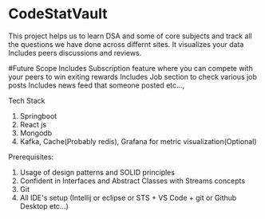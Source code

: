 # CodeStatVault

This project helps us to learn DSA and some of core subjects and track all the questions we have done across differnt sites.
It visualizes your data
Includes peers discussions and reviews.

#Future Scope
Includes Subscription feature where you can compete with your peers to win exiting rewards
Includes Job section to check various job posts
Includes news feed that someone posted
etc...,

Tech Stack
1. Springboot
2. React js
3. Mongodb
4. Kafka, Cache(Probably redis), Grafana for metric visualization(Optional)

Prerequisites:
1. Usage of design patterns and SOLID principles
2. Confident in Interfaces and Abstract Classes with Streams concepts
3. Git
4. All IDE's setup (Intellij or eclipse or STS + VS Code + git or Github Desktop etc...)
